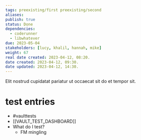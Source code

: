```yaml
---
tags: preexisting/first preexisting/second
aliases: 
publish: true
status: Done
dependencies:
  - coderunner
  - libwhatever
due: 2023-05-04
stakeholders: [lucy, khalil, hannah, mike]
weight: 67
real date created: 2023-04-12, 08:20.
date created: 2023-04-12, 09:30.
date updated: 2023-04-12, 14:30.
---
```


Elit nostrud cupidatat pariatur ut occaecat sit do et tempor sit.

# test entries
- #vaulttests
- [[VAULT_TEST_DASHBOARD]]
- What do I test?
	- FM mingling